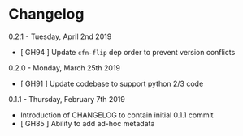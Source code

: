 # Changelog

0.2.1 - Tuesday, April 2nd 2019

* [ GH94 ] Update `cfn-flip` dep order to prevent version conflicts

0.2.0 - Monday, March 25th 2019

* [ GH91 ] Update codebase to support python 2/3 code

0.1.1 - Thursday, February 7th 2019

* Introduction of CHANGELOG to contain initial 0.1.1 commit
* [ GH85 ] Ability to add ad-hoc metadata
